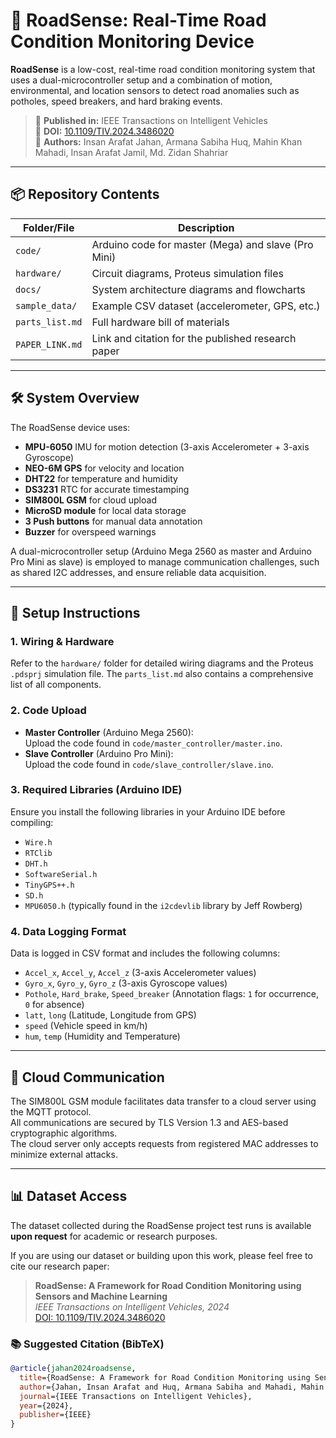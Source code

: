 # 🚗 RoadSense: Real-Time Road Condition Monitoring Device

**RoadSense** is a low-cost, real-time road condition monitoring system that uses a dual-microcontroller setup and a combination of motion, environmental, and location sensors to detect road anomalies such as potholes, speed breakers, and hard braking events.

> 📄 **Published in:** IEEE Transactions on Intelligent Vehicles  
> 📌 **DOI:** [10.1109/TIV.2024.3486020](https://doi.org/10.1109/TIV.2024.3486020)  
> 🧠 **Authors:** Insan Arafat Jahan, Armana Sabiha Huq, Mahin Khan Mahadi, Insan Arafat Jamil, Md. Zidan Shahriar

---

## 📦 Repository Contents

| Folder/File           | Description                                          |
|-----------------------|------------------------------------------------------|
| `code/`               | Arduino code for master (Mega) and slave (Pro Mini) |
| `hardware/`           | Circuit diagrams, Proteus simulation files          |
| `docs/`               | System architecture diagrams and flowcharts         |
| `sample_data/`        | Example CSV dataset (accelerometer, GPS, etc.)      |
| `parts_list.md`       | Full hardware bill of materials                     |
| `PAPER_LINK.md`       | Link and citation for the published research paper  |

---

## 🛠️ System Overview

The RoadSense device uses:
- **MPU-6050** IMU for motion detection (3-axis Accelerometer + 3-axis Gyroscope)  
- **NEO-6M GPS** for velocity and location  
- **DHT22** for temperature and humidity  
- **DS3231** RTC for accurate timestamping  
- **SIM800L GSM** for cloud upload  
- **MicroSD module** for local data storage  
- **3 Push buttons** for manual data annotation  
- **Buzzer** for overspeed warnings  

A dual-microcontroller setup (Arduino Mega 2560 as master and Arduino Pro Mini as slave) is employed to manage communication challenges, such as shared I2C addresses, and ensure reliable data acquisition.

---

## 🔧 Setup Instructions

### 1. Wiring & Hardware
Refer to the `hardware/` folder for detailed wiring diagrams and the Proteus `.pdsprj` simulation file. The `parts_list.md` also contains a comprehensive list of all components.

### 2. Code Upload
- **Master Controller** (Arduino Mega 2560):  
  Upload the code found in `code/master_controller/master.ino`.
- **Slave Controller** (Arduino Pro Mini):  
  Upload the code found in `code/slave_controller/slave.ino`.

### 3. Required Libraries (Arduino IDE)
Ensure you install the following libraries in your Arduino IDE before compiling:
- `Wire.h`
- `RTClib`
- `DHT.h`
- `SoftwareSerial.h`
- `TinyGPS++.h`
- `SD.h`
- `MPU6050.h` (typically found in the `i2cdevlib` library by Jeff Rowberg)

### 4. Data Logging Format
Data is logged in CSV format and includes the following columns:
- `Accel_x`, `Accel_y`, `Accel_z` (3-axis Accelerometer values)  
- `Gyro_x`, `Gyro_y`, `Gyro_z` (3-axis Gyroscope values)  
- `Pothole`, `Hard_brake`, `Speed_breaker` (Annotation flags: `1` for occurrence, `0` for absence)  
- `latt`, `long` (Latitude, Longitude from GPS)  
- `speed` (Vehicle speed in km/h)  
- `hum`, `temp` (Humidity and Temperature)  

---

## 📡 Cloud Communication

The SIM800L GSM module facilitates data transfer to a cloud server using the MQTT protocol.  
All communications are secured by TLS Version 1.3 and AES-based cryptographic algorithms.  
The cloud server only accepts requests from registered MAC addresses to minimize external attacks.

---

## 📊 Dataset Access

The dataset collected during the RoadSense project test runs is available **upon request** for academic or research purposes.

If you are using our dataset or building upon this work, please feel free to cite our research paper:

> **RoadSense: A Framework for Road Condition Monitoring using Sensors and Machine Learning**  
> *IEEE Transactions on Intelligent Vehicles, 2024*  
> [DOI: 10.1109/TIV.2024.3486020](https://doi.org/10.1109/TIV.2024.3486020)

### 📚 Suggested Citation (BibTeX)

```bibtex
@article{jahan2024roadsense,
  title={RoadSense: A Framework for Road Condition Monitoring using Sensors and Machine Learning},
  author={Jahan, Insan Arafat and Huq, Armana Sabiha and Mahadi, Mahin Khan and Jamil, Insan Arafat and Shahriar, Md Zidan},
  journal={IEEE Transactions on Intelligent Vehicles},
  year={2024},
  publisher={IEEE}
}
